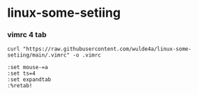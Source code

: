 # linux-some-setiing

### vimrc 4 tab
``` shell
curl "https://raw.githubusercontent.com/wulde4a/linux-some-setiing/main/.vimrc" -o .vimrc
```

```
:set mouse-=a
:set ts=4
:set expandtab
:%retab!
```
